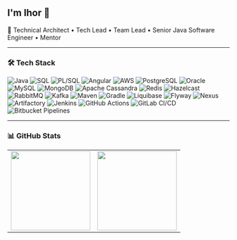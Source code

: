 ## I'm Ihor 👋

🚀 Technical Architect • Tech Lead • Team Lead • Senior Java Software Engineer • Mentor

---

### 🛠 Tech Stack  

![Java](https://img.shields.io/badge/Java-8--24-red?logo=openjdk&logoColor=white) 
![SQL](https://img.shields.io/badge/SQL-4479A1?logo=database&logoColor=white) 
![PL/SQL](https://img.shields.io/badge/PL%2FSQL-CC2927?logo=oracle&logoColor=white) 
![Angular](https://img.shields.io/badge/Angular-DD0031?logo=angular&logoColor=white)
![AWS](https://img.shields.io/badge/AWS-232F3E?logo=amazonaws&logoColor=white)
![PostgreSQL](https://img.shields.io/badge/PostgreSQL-316192?logo=postgresql&logoColor=white) 
![Oracle](https://img.shields.io/badge/Oracle-CC2927?logo=oracle&logoColor=white) 
![MySQL](https://img.shields.io/badge/MySQL-4479A1?logo=mysql&logoColor=white) 
![MongoDB](https://img.shields.io/badge/MongoDB-47A248?logo=mongodb&logoColor=white) 
![Apache Cassandra](https://img.shields.io/badge/Cassandra-1287B1?logo=apachecassandra&logoColor=white) 
![Redis](https://img.shields.io/badge/Redis-DC382D?logo=redis&logoColor=white) 
![Hazelcast](https://img.shields.io/badge/Hazelcast-00AEEF?logo=hazelcast&logoColor=white) 
![RabbitMQ](https://img.shields.io/badge/RabbitMQ-FF6600?logo=rabbitmq&logoColor=white) 
![Kafka](https://img.shields.io/badge/Apache%20Kafka-231F20?logo=apachekafka&logoColor=white) 
![Maven](https://img.shields.io/badge/Maven-C71A36?logo=apachemaven&logoColor=white) 
![Gradle](https://img.shields.io/badge/Gradle-02303A?logo=gradle&logoColor=white) 
![Liquibase](https://img.shields.io/badge/Liquibase-2962FF?logo=liquibase&logoColor=white) 
![Flyway](https://img.shields.io/badge/Flyway-CC0200?logo=flyway&logoColor=white) 
![Nexus](https://img.shields.io/badge/Nexus-1B1C1D?logo=sonatype&logoColor=white) 
![Artifactory](https://img.shields.io/badge/Artifactory-34A853?logo=jfrog&logoColor=white) 
![Jenkins](https://img.shields.io/badge/Jenkins-D24939?logo=jenkins&logoColor=white) 
![GitHub Actions](https://img.shields.io/badge/GitHub%20Actions-2088FF?logo=githubactions&logoColor=white) 
![GitLab CI/CD](https://img.shields.io/badge/GitLab%20CI%2FCD-FCA121?logo=gitlab&logoColor=white) 
![Bitbucket Pipelines](https://img.shields.io/badge/Bitbucket%20Pipelines-0052CC?logo=bitbucket&logoColor=white) 

---

### 📊 GitHub Stats
<table>
  <tr>
    <td>
      <img src="https://github-readme-stats.vercel.app/api?username=i-kush&show_icons=true&theme=tokyonight" height="180em" />
    </td>
    <td>
      <img src="https://github-readme-stats.vercel.app/api/top-langs/?username=i-kush&layout=compact&theme=tokyonight" height="180em" />
    </td>
  </tr>
</table>
